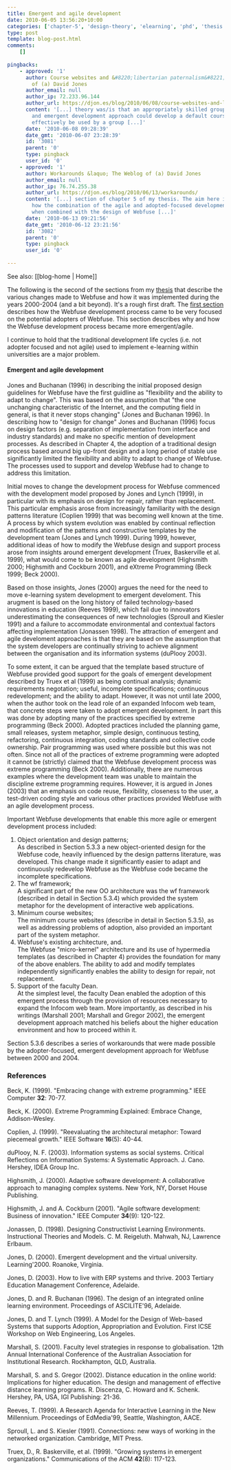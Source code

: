 ```yaml
---
title: Emergent and agile development
date: 2010-06-05 13:56:20+10:00
categories: ['chapter-5', 'design-theory', 'elearning', 'phd', 'thesis', 'webfuse']
type: post
template: blog-post.html
comments:
    []
    
pingbacks:
    - approved: '1'
      author: Course websites and &#8220;libertarian paternalism&#8221; &laquo; The Weblog
        of (a) David Jones
      author_email: null
      author_ip: 72.233.96.144
      author_url: https://djon.es/blog/2010/06/08/course-websites-and-libertarian-paternalism/
      content: '[...] theory was/is that an appropriately skilled group, taking an adopter-focused
        and emergent development approach could develop a default course site that could
        effectively be used by a group [...]'
      date: '2010-06-08 09:28:39'
      date_gmt: '2010-06-07 23:28:39'
      id: '3081'
      parent: '0'
      type: pingback
      user_id: '0'
    - approved: '1'
      author: Workarounds &laquo; The Weblog of (a) David Jones
      author_email: null
      author_ip: 76.74.255.38
      author_url: https://djon.es/blog/2010/06/13/workarounds/
      content: '[...] section of chapter 5 of my thesis. The aim here is to try and illustrate
        how the combination of the agile and adopted-focused development process of Webfuse,
        when combined with the design of Webfuse [...]'
      date: '2010-06-13 09:21:56'
      date_gmt: '2010-06-12 23:21:56'
      id: '3082'
      parent: '0'
      type: pingback
      user_id: '0'
    
---
```


See also: [[blog-home | Home]]

The following is the second of the sections from my [thesis](/blog2/research/phd-thesis/) that describe the various changes made to Webfuse and how it was implemented during the years 2000-2004 (and a bit beyond). It's a rough first draft. The [first section](/blog2/2010/06/04/adopter-focused-development-and-diffusion-theory/) describes how the Webfuse development process came to be very focused on the potential adopters of Webfuse. This section describes why and how the Webfuse development process became more emergent/agile.

I continue to hold that the traditional development life cycles (i.e. not adopter focused and not agile) used to implement e-learning within universities are a major problem.

#### Emergent and agile development

Jones and Buchanan (1996) in describing the initial proposed design guidelines for Webfuse have the first guidline as "flexibility and the ability to adapt to change". This was based on the assumption that "the one unchanging characteristic of the Internet, and the computing field in general, is that it never stops changing" (Jones and Buchanan 1996). In describing how to "design for change" Jones and Buchanan (1996) focus on design factors (e.g. separation of implementation from interface and industry standards) and make no specific mention of development processes. As described in Chapter 4, the adoption of a traditional design process based around big up-front design and a long period of stable use significantly limited the flexibility and ability to adapt to change of Webfuse. The processes used to support and develop Webfuse had to change to address this limitation.

Initial moves to change the development process for Webfuse commenced with the development model proposed by Jones and Lynch (1999), in particular with its emphasis on design for repair, rather than replacement. This particular emphasis arose from increasingly familiarity with the design patterns literature (Coplien 1999) that was becoming well known at the time. A process by which system evolution was enabled by continual reflection and modification of the patterns and constructive templates by the development team (Jones and Lynch 1999). During 1999, however, additional ideas of how to modify the Webfuse design and support process arose from insights around emergent development (Truex, Baskerville et al. 1999), what would come to be known as agile development (Highsmith 2000; Highsmith and Cockburn 2001), and eXtreme Programming (Beck 1999; Beck 2000).

Based on those insights, Jones (2000) argues the need for the need to move e-learning system development to emergent develoment. This arugment is based on the long history of failed technology-based innovations in education (Reeves 1999), which fail due to innovators underestimating the consequences of new technologies (Sproull and Kiesler 1991) and a failure to accommodate environmental and contextual factors affecting implementation (Jonassen 1998). The attraction of emergent and agile develoment approaches is that they are based on the assumption that the system developers are continually striving to achieve alignment between the organisation and its information systems (duPlooy 2003).

To some extent, it can be argued that the template based structure of Webfuse provided good support for the goals of emergent development described by Truex et al (1999) as being continual analysis; dynamic requirements negotation; useful, incomplete specifications; continuous redevelopment; and the ability to adapt. However, it was not until late 2000, when the author took on the lead role of an expanded Infocom web team, that concrete steps were taken to adopt emergent development. In part this was done by adopting many of the practices specified by extreme programming (Beck 2000). Adopted practices included the planning game, small releases, system metaphor, simple design, continuous testing, refactoring, continuous integration, coding standards and collective code ownership. Pair programming was used where possible but this was not often. Since not all of the practices of extreme programming were adopted it cannot be (strictly) claimed that the Webfuse development process was extreme programming (Beck 2000). Additionally, there are numerous examples where the development team was unable to maintain the discipline extreme programming requires. However, it is argued in Jones (2003) that an emphasis on code reuse, flexibility, closeness to the user, a test-driven coding style and various other practices provided Webfuse with an agile development process.

Important Webfuse developments that enable this more agile or emergent development process included:

1. Object orientation and design patterns;  
    As described in Section 5.3.3 a new object-oriented design for the Webfuse code, heavily influenced by the design patterns literature, was developed. This change made it significantly easier to adapt and continuously redevelop Webfuse as the Webfuse code became the incomplete specifications.
2. The wf framework;  
    A significant part of the new OO architecture was the wf framework (described in detail in Section 5.3.4) which provided the system metaphor for the development of interactive web applications.
3. Minimum course websites;  
    The minimum course websites (describe in detail in Section 5.3.5), as well as addressing problems of adoption, also provided an important part of the system metaphor.
4. Webfuse's existing architecture, and.  
    The Webfuse "micro-kernel" architecture and its use of hypermedia templates (as described in Chapter 4) provides the foundation for many of the above enablers. The ability to add and modify templates independently significantly enables the ability to design for repair, not replacement.
5. Support of the faculty Dean.  
    At the simplest level, the faculty Dean enabled the adoption of this emergent process through the provision of resources necessary to expand the Infocom web team. More importantly, as described in his writings (Marshall 2001; Marshall and Gregor 2002), the emergent development approach matched his beliefs about the higher education environment and how to proceed within it.

Section 5.3.6 describes a series of workarounds that were made possible by the adopter-focused, emergent development approach for Webfuse between 2000 and 2004.

### References

Beck, K. (1999). "Embracing change with extreme programming." IEEE Computer **32**: 70-77.

Beck, K. (2000). Extreme Programming Explained: Embrace Change, Addison-Wesley.

Coplien, J. (1999). "Reevaluating the architectural metaphor: Toward piecemeal growth." IEEE Software **16**(5): 40-44.

duPlooy, N. F. (2003). Information systems as social systems. Critical Reflections on Information Systems: A Systematic Approach. J. Cano. Hershey, IDEA Group Inc.

Highsmith, J. (2000). Adaptive software development: A collaborative approach to managing complex systems. New York, NY, Dorset House Publishing.

Highsmith, J. and A. Cockburn (2001). "Agile software development: Business of innovation." IEEE Computer **34**(9): 120-122.

Jonassen, D. (1998). Designing Constructivist Learning Environments. Instructional Theories and Models. C. M. Reigeluth. Mahwah, NJ, Lawrence Erlbaum.

Jones, D. (2000). Emergent development and the virtual university. Learning'2000. Roanoke, Virginia.

Jones, D. (2003). How to live with ERP systems and thrive. 2003 Tertiary Education Management Conference, Adelaide.

Jones, D. and R. Buchanan (1996). The design of an integrated online learning environment. Proceedings of ASCILITE'96, Adelaide.

Jones, D. and T. Lynch (1999). A Model for the Design of Web-based Systems that supports Adoption, Appropriation and Evolution. First ICSE Workshop on Web Engineering, Los Angeles.

Marshall, S. (2001). Faculty level strategies in response to globalisation. 12th Annual International Conference of the Australian Association for Institutional Research. Rockhampton, QLD, Australia.

Marshall, S. and S. Gregor (2002). Distance education in the online world: Implications for higher education. The design and management of effective distance learning programs. R. Discenza, C. Howard and K. Schenk. Hershey, PA, USA, IGI Publishing: 21-36.

Reeves, T. (1999). A Research Agenda for Interactive Learning in the New Millennium. Proceedings of EdMedia'99, Seattle, Washington, AACE.

Sproull, L. and S. Kiesler (1991). Connections: new ways of working in the networked organization. Cambridge, MIT Press.

Truex, D., R. Baskerville, et al. (1999). "Growing systems in emergent organizations." Communications of the ACM **42**(8): 117-123.